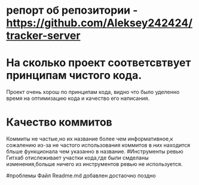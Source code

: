 # репорт об репозитории - https://github.com/Aleksey242424/tracker-server
# На сколько проект соответсвтвует принципам чистого кода.
Проект очень хорош по принципам кода, видно что было уделенно время на оптимизацию кода и качество его написания.
# Качество коммитов
Коммиты не частые,но их название более чем информативное,к сожалению из-за не частого использования коммитов в них находится бльше функционала чем указанно в название.
#Инструменты ревью
Гитхаб отислеживает участки кода,где были смделаны изменения,больше ничего из инструментов ревью не используется.

#проблемы
Файл Readme.md добавлен достаочно поздно
